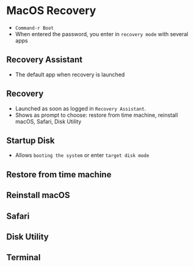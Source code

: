 # MacOS Recovery

- `Command-r Boot`
- When entered the password, you enter in `recovery mode` with several apps

## Recovery Assistant

- The default app when recovery is launched

## Recovery

- Launched as soon as logged in `Recovery Assistant`.
- Shows as prompt to choose: restore from time machine, reinstall macOS, Safari, Disk Utility

## Startup Disk

- Allows `booting the system` or enter `target disk mode`

## Restore from time machine

## Reinstall macOS

## Safari

## Disk Utility

## Terminal
